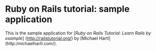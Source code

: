 # Ruby on Rails tutorial: sample application

This is the sample application for 
[*Ruby on Rails Tutorial: Learn Rails by example*] (http://railstutorial.org/)
by [Michael Hartl] (http:/michaelhartl.com/).

